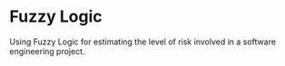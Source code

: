 # Fuzzy Logic
 Using Fuzzy Logic for estimating the level of risk involved in a software engineering project.
